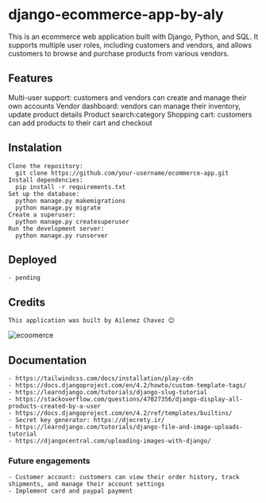 # django-ecommerce-app-by-aly

This is an ecommerce web application built with Django, Python, and SQL. It supports multiple user roles, including customers and vendors, and allows customers to browse and purchase products from various vendors.

## Features

Multi-user support: customers and vendors can create and manage their own accounts
Vendor dashboard: vendors can manage their inventory, update product details
Product search:category
Shopping cart: customers can add products to their cart and checkout


## Instalation
```
Clone the repository:
  git clone https://github.com/your-username/ecommerce-app.git
Install dependencies:
  pip install -r requirements.txt
Set up the database:
  python manage.py makemigrations
  python manage.py migrate
Create a superuser:
  python manage.py createsuperuser
Run the development server:
  python manage.py runserver
```

## Deployed 
```
- pending
```

## Credits
```
This application was built by Ailenez Chavez 😊
```

![ecoomerce](https://user-images.githubusercontent.com/110579112/235280802-ee882a97-a104-4e58-b6f6-ebdb53278388.gif)

## Documentation
```
- https://tailwindcss.com/docs/installation/play-cdn
- https://docs.djangoproject.com/en/4.2/howto/custom-template-tags/
- https://learndjango.com/tutorials/django-slug-tutorial
- https://stackoverflow.com/questions/47027356/django-display-all-products-created-by-a-user
- https://docs.djangoproject.com/en/4.2/ref/templates/builtins/
- Secret key generator: https://djecrety.ir/
- https://learndjango.com/tutorials/django-file-and-image-uploads-tutorial
- https://djangocentral.com/uploading-images-with-django/
```

### Future engagements 
```
- Customer account: customers can view their order history, track shipments, and manage their account settings
- Implement card and paypal payment
```
